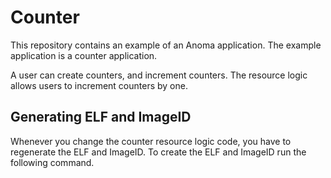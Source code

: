 # Counter

This repository contains an example of an Anoma application. The example application is a counter application.

A user can create counters, and increment counters.
The resource logic allows users to increment counters by one.


## Generating ELF and ImageID

Whenever you change the counter resource logic code, you have to regenerate the ELF and ImageID.
To create the ELF and ImageID run the following command.

```shell

```